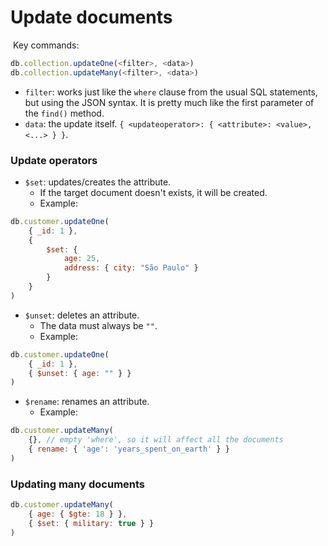 # Update documents

​	Key commands:

```javascript
db.collection.updateOne(<filter>, <data>)
db.collection.updateMany(<filter>, <data>)
```

- `filter`: works just like the `where` clause from the usual SQL statements, but using the JSON syntax. It is pretty much like the first parameter of the `find()` method.
- `data`: the update itself. `{ <updateoperator>: { <attribute>: <value>, <...> } }`.

### Update operators

- `$set`: updates/creates the attribute.
  - If the target document doesn't exists, it will be created.
  - Example:

```javascript
db.customer.updateOne(
	{ _id: 1 },
	{
		$set: {
			age: 25,
			address: { city: "São Paulo" }
		}
	}
)
```

- `$unset`: deletes an attribute.
  - The data must always be `""`.
  - Example:

```javascript
db.customer.updateOne(
	{ _id: 1 },
	{ $unset: { age: "" } }
)
```

- `$rename`: renames an attribute.
  - Example:

```javascript
db.customer.updateMany(
	{}, // empty 'where', so it will affect all the documents
	{ rename: { 'age': 'years_spent_on_earth' } }
)
```

### Updating many documents

```javascript
db.customer.updateMany(
	{ age: { $gte: 18 } },
    { $set: { military: true } }
)
```

